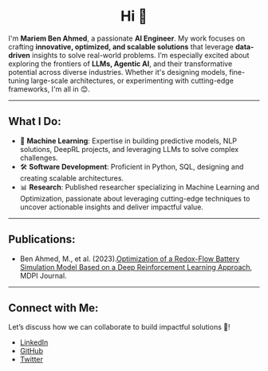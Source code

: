 <h1 align="center">Hi 👋</h1>

I'm **Mariem Ben Ahmed**, a passionate **AI Engineer**.
My work focuses on crafting **innovative, optimized, and scalable solutions** that leverage **data-driven** insights to solve real-world problems. 
I’m especially excited about exploring the frontiers of **LLMs, Agentic AI**, and their transformative potential across diverse industries. Whether it's designing models, fine-tuning large-scale architectures, or experimenting with cutting-edge frameworks, I'm all in 😊.

---

## What I Do:

- 🧠 **Machine Learning**: Expertise in building predictive models, NLP solutions, DeepRL projects, and leveraging LLMs to solve complex challenges.
- 🛠 **Software Development**: Proficient in Python, SQL, designing and creating scalable architectures.
- 📊 **Research**: Published researcher specializing in Machine Learning and Optimization, passionate about leveraging cutting-edge techniques to uncover actionable insights and deliver impactful value.

---

## Publications:
- Ben Ahmed, M., et al. (2023).[Optimization of a Redox-Flow Battery Simulation Model Based on a Deep Reinforcement Learning Approach](https://www.mdpi.com/2313-0105/10/1/8), MDPI Journal.

---

## Connect with Me:

Let’s discuss how we can collaborate to build impactful solutions 🤍!

- [LinkedIn](https://www.linkedin.com/in/mariem-ben-ahmed-2073501b6/)
- [GitHub](https://github.com/MyriamBA)
- [Twitter](https://x.com/myriambenahmed5) 
